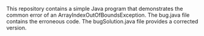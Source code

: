 This repository contains a simple Java program that demonstrates the common error of an ArrayIndexOutOfBoundsException. The bug.java file contains the erroneous code.  The bugSolution.java file provides a corrected version.